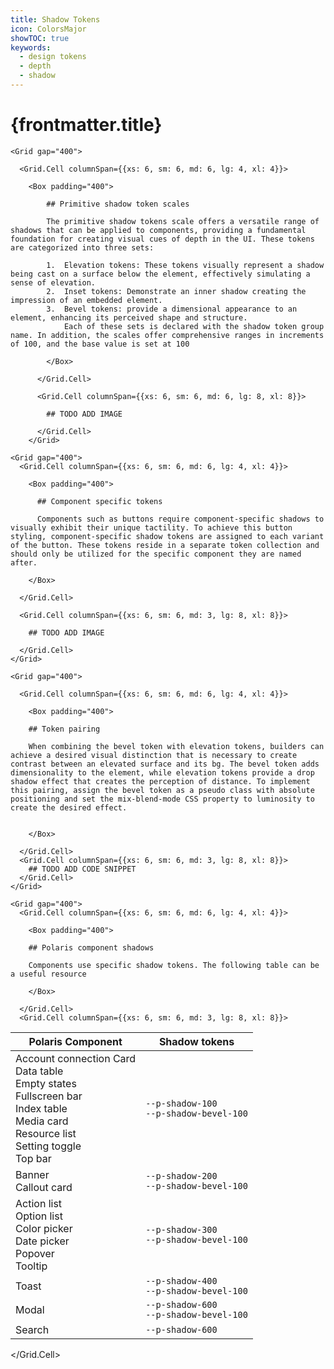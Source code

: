 ```yaml
---
title: Shadow Tokens
icon: ColorsMajor
showTOC: true
keywords:
  - design tokens
  - depth
  - shadow
---
```


# {frontmatter.title}

<Subnav />

<Stack gap="800">

<Card>

    <Grid gap="400">

      <Grid.Cell columnSpan={{xs: 6, sm: 6, md: 6, lg: 4, xl: 4}}>

        <Box padding="400">

            ## Primitive shadow token scales

            The primitive shadow tokens scale offers a versatile range of shadows that can be applied to components, providing a fundamental foundation for creating visual cues of depth in the UI. These tokens are categorized into three sets:

            1.  Elevation tokens: These tokens visually represent a shadow being cast on a surface below the element, effectively simulating a sense of elevation.
            2.  Inset tokens: Demonstrate an inner shadow creating the impression of an embedded element.
            3.  Bevel tokens: provide a dimensional appearance to an element, enhancing its perceived shape and structure.
                Each of these sets is declared with the shadow token group name. In addition, the scales offer comprehensive ranges in increments of 100, and the base value is set at 100

            </Box>

          </Grid.Cell>

          <Grid.Cell columnSpan={{xs: 6, sm: 6, md: 6, lg: 8, xl: 8}}>

            ## TODO ADD IMAGE

          </Grid.Cell>
        </Grid>

  </Card>

  <Card>

    <Grid gap="400">
      <Grid.Cell columnSpan={{xs: 6, sm: 6, md: 6, lg: 4, xl: 4}}>

        <Box padding="400">

          ## Component specific tokens

          Components such as buttons require component-specific shadows to visually exhibit their unique tactility. To achieve this button styling, component-specific shadow tokens are assigned to each variant of the button. These tokens reside in a separate token collection and should only be utilized for the specific component they are named after.

        </Box>

      </Grid.Cell>

      <Grid.Cell columnSpan={{xs: 6, sm: 6, md: 3, lg: 8, xl: 8}}>

        ## TODO ADD IMAGE

      </Grid.Cell>
    </Grid>

  </Card>

  <Card>

    <Grid gap="400">

      <Grid.Cell columnSpan={{xs: 6, sm: 6, md: 6, lg: 4, xl: 4}}>

        <Box padding="400">

        ## Token pairing

        When combining the bevel token with elevation tokens, builders can achieve a desired visual distinction that is necessary to create contrast between an elevated surface and its bg. The bevel token adds dimensionality to the element, while elevation tokens provide a drop shadow effect that creates the perception of distance. To implement this pairing, assign the bevel token as a pseudo class with absolute positioning and set the mix-blend-mode CSS property to luminosity to create the desired effect.


        </Box>

      </Grid.Cell>
      <Grid.Cell columnSpan={{xs: 6, sm: 6, md: 3, lg: 8, xl: 8}}>
        ## TODO ADD CODE SNIPPET
      </Grid.Cell>
    </Grid>

  </Card>
  <Card>

    <Grid gap="400">
      <Grid.Cell columnSpan={{xs: 6, sm: 6, md: 6, lg: 4, xl: 4}}>

        <Box padding="400">

        ## Polaris component shadows

        Components use specific shadow tokens. The following table can be a useful resource

        </Box>

      </Grid.Cell>
      <Grid.Cell columnSpan={{xs: 6, sm: 6, md: 3, lg: 8, xl: 8}}>

| Polaris Component                                                                                                                                               | Shadow tokens                                       |
| --------------------------------------------------------------------------------------------------------------------------------------------------------------- | --------------------------------------------------- |
| Account connection Card<br/>Data table<br/>Empty states<br/>Fullscreen bar<br/>Index table<br/>Media card<br/>Resource list<br/>Setting toggle<br/>Top bar<br/> | `--p-shadow-100` <br/> `--p-shadow-bevel-100`       |
| Banner <br/> Callout card                                                                                                                                       | `--p-shadow-200` <br/> `--p-shadow-bevel-100` <br/> |
| Action list <br/> Option list <br/> Color picker <br/>Date picker <br/>Popover <br/>Tooltip                                                                     | `--p-shadow-300`<br/>`--p-shadow-bevel-100`<br/>    |
| Toast                                                                                                                                                           | `--p-shadow-400`<br/>`--p-shadow-bevel-100`<br/>    |
| Modal                                                                                                                                                           | `--p-shadow-600` <br/> `--p-shadow-bevel-100` <br/> |
| Search                                                                                                                                                          | `--p-shadow-600`                                    |

</Grid.Cell>

</Grid>

  </Card>
</Stack>
